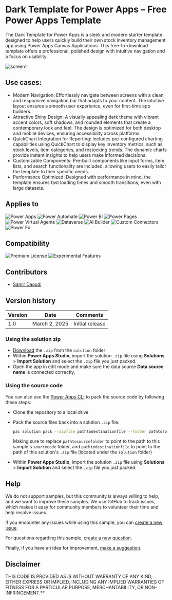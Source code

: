 # Dark Template for Power Apps – Free Power Apps Template
The Dark Template for Power Apps is a sleek and modern starter template designed to help users quickly build their own stock inventory management app using Power Apps Canvas Applications. This free-to-download template offers a professional, polished design with intuitive navigation and a focus on usability.

![screen1](./assets/Screenshot-2025-01-28-at-21.07.06.png)

## Use cases:

* Modern Navigation:
Effortlessly navigate between screens with a clean and responsive navigation bar that adapts to your content. The intuitive layout ensures a smooth user experience, even for first-time app builders.
* Attractive Shiny Design:
A visually appealing dark theme with vibrant accent colors, soft shadows, and rounded elements that create a contemporary look and feel. The design is optimized for both desktop and mobile devices, ensuring accessibility across platforms.
* QuickChart Integration for Reporting:
Includes pre-configured charting capabilities using QuickChart to display key inventory metrics, such as stock levels, item categories, and restocking trends. The dynamic charts provide instant insights to help users make informed decisions.
* Customizable Components:
Pre-built components like input forms, item lists, and search functionality are included, allowing users to easily tailor the template to their specific needs.
* Performance Optimized:
Designed with performance in mind, the template ensures fast loading times and smooth transitions, even with large datasets.


## Applies to
  
![Power Apps](https://img.shields.io/badge/Power%20Apps-Yes-green  "Yes")
![Power Automate](https://img.shields.io/badge/Power%20Automate-No-red  "No")
![Power BI](https://img.shields.io/badge/Power%20BI-No-red  "No")
![Power Pages](https://img.shields.io/badge/Power%20Pages-No-red  "No")
![Power Virtual Agents](https://img.shields.io/badge/Power%20Virtual%20Agents-No-red  "No")
![Dataverse](https://img.shields.io/badge/Dataverse-No-red  "No")
![AI Builder](https://img.shields.io/badge/AI%20Builder-No-red  "No")
![Custom Connectors](https://img.shields.io/badge/Custom%20Connectors-No-red  "No")
![Power Fx](https://img.shields.io/badge/Power%20Fx-No-red  "No")

## Compatibility

![Premium License](https://img.shields.io/badge/Premium%20License-Not%20Required-green.svg  "Premium Power Apps license not required")
![Experimental Features](https://img.shields.io/badge/Experimental%20Features-No-green.svg  "Does not rely on experimental features")

## Contributors

- [Samir Daoudi](https://github.com/Samir-Daoudi)

## Version history

Version|Date|Comments
-------|----|--------
1.0|March 2, 2025|Initial release


### Using the solution zip

* [Download](./solution/DarkTemplate_1_0_0_1.zip) the `.zip` from the `solution` folder
* Within **Power Apps Studio**, import the solution `.zip` file using **Solutions** > **Import Solution** and select the `.zip` file you just packed.
* Open the app in edit mode and make sure the data source **Data source name** is connected correctly.

### Using the source code

You can also use the [Power Apps CLI](https://docs.microsoft.com/powerapps/developer/data-platform/powerapps-cli) to pack the source code by following these steps:

* Clone the repository to a local drive
* Pack the source files back into a solution `.zip` file:

  ```bash
  pac solution pack --zipfile pathtodestinationfile --folder pathtosourcefolder --processCanvasApps
  ```

  Making sure to replace `pathtosourcefolder` to point to the path to this sample's `sourcecode` folder, and `pathtodestinationfile` to point to the path of this solution's `.zip` file (located under the `solution` folder)
* Within **Power Apps Studio**, import the solution `.zip` file using **Solutions** > **Import Solution** and select the `.zip` file you just packed.

## Help

We do not support samples, but this community is always willing to help, and we want to improve these samples. We use GitHub to track issues, which makes it easy for  community members to volunteer their time and help resolve issues.

If you encounter any issues while using this sample, you can [create a new issue](https://github.com/pnp/powerapps-samples/issues/new?assignees=&labels=Needs%3A+Triage+%3Amag%3A%2Ctype%3Abug-suspected&template=bug-report.yml&sample=charts-4-powerapps&authors=@Samir-Daoudi&title=charts-4-powerapps%20-%20).

For questions regarding this sample, [create a new question](https://github.com/pnp/powerapps-samples/issues/new?assignees=&labels=Needs%3A+Triage+%3Amag%3A%2Ctype%3Abug-suspected&template=question.yml&sample=charts-4-powerapps&authors=@Samir-Daoudi&title=charts-4-powerapps%20-%20).

Finally, if you have an idea for improvement, [make a suggestion](https://github.com/pnp/powerapps-samples/issues/new?assignees=&labels=Needs%3A+Triage+%3Amag%3A%2Ctype%3Abug-suspected&template=suggestion.yml&sample=charts-4-powerapps&authors=@Samir-Daoudi&title=charts-4-powerapps%20-%20).

## Disclaimer

THIS CODE IS PROVIDED *AS IS* WITHOUT WARRANTY OF ANY KIND, EITHER EXPRESS OR IMPLIED, INCLUDING ANY IMPLIED WARRANTIES OF FITNESS FOR A PARTICULAR PURPOSE, MERCHANTABILITY, OR NON-INFRINGEMENT.**


